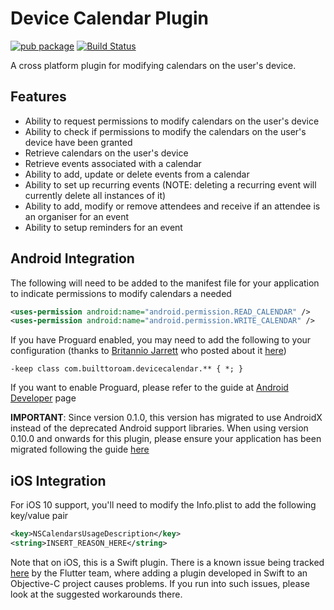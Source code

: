 # Device Calendar Plugin

[![pub package](https://img.shields.io/pub/v/device_calendar.svg)](https://pub.dartlang.org/packages/device_calendar) [![Build Status](https://travis-ci.org/builttoroam/flutter_plugins.svg)](https://travis-ci.org/builttoroam/flutter_plugins)

A cross platform plugin for modifying calendars on the user's device.

## Features

* Ability to request permissions to modify calendars on the user's device
* Ability to check if permissions to modify the calendars on the user's device have been granted
* Retrieve calendars on the user's device
* Retrieve events associated with a calendar
* Ability to add, update or delete events from a calendar
* Ability to set up recurring events (NOTE: deleting a recurring event will currently delete all instances of it)
* Ability to add, modify or remove attendees and receive if an attendee is an organiser for an event
* Ability to setup reminders for an event

## Android Integration

The following will need to be added to the manifest file for your application to indicate permissions to modify calendars a needed

```xml
<uses-permission android:name="android.permission.READ_CALENDAR" />
<uses-permission android:name="android.permission.WRITE_CALENDAR" />
```

If you have Proguard enabled, you may need to add the following to your configuration (thanks to [Britannio Jarrett](https://github.com/britannio) who posted about it [here](https://github.com/builttoroam/flutter_plugins/issues/99))

```
-keep class com.builttoroam.devicecalendar.** { *; }
```

If you want to enable Proguard, please refer to the guide at [Android Developer](https://developer.android.com/studio/build/shrink-code) page

**IMPORTANT**: Since version 0.1.0, this version has migrated to use AndroidX instead of the deprecated Android support libraries. When using version 0.10.0 and onwards for this plugin, please ensure your application has been migrated following the guide [here](https://developer.android.com/jetpack/androidx/migrate)

## iOS Integration

For iOS 10 support, you'll need to modify the Info.plist to add the following key/value pair

```xml
<key>NSCalendarsUsageDescription</key>
<string>INSERT_REASON_HERE</string>
```

Note that on iOS, this is a Swift plugin. There is a known issue being tracked [here](https://github.com/flutter/flutter/issues/16049) by the Flutter team, where adding a plugin developed in Swift to an Objective-C project causes problems. If you run into such issues, please look at the suggested workarounds there.
